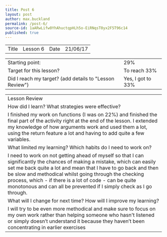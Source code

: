 ```yaml
---
title: Post 6
layout: post
author: max.buckland
permalink: /post-6/
source-id: 1aARwLifw0YhAhuctqpHLh5o-EiRNqsT0yx2F5T96c14
published: true
---
```

<table>
  <tr>
    <td>Title</td>
    <td>Lesson 6</td>
    <td>Date</td>
    <td>21/06/17</td>
  </tr>
</table>


<table>
  <tr>
    <td>Starting point:</td>
    <td>29% </td>
  </tr>
  <tr>
    <td>Target for this lesson?</td>
    <td>To reach 33%</td>
  </tr>
  <tr>
    <td>Did I reach my target? 
(add details to "Lesson Review")</td>
    <td> Yes, I got to 33%</td>
  </tr>
</table>


<table>
  <tr>
    <td>Lesson Review</td>
  </tr>
  <tr>
    <td>How did I learn? What strategies were effective? </td>
  </tr>
  <tr>
    <td>I finished my work on functions (I was on 22%) and finished the final part of the activity right at the end of the lesson. I extended my knowledge of how arguments work and used them a lot, using the return feature a lot and having to add quite a few variables.</td>
  </tr>
  <tr>
    <td>What limited my learning? Which habits do I need to work on? </td>
  </tr>
  <tr>
    <td>I need to work on not getting ahead of myself so that I can significantly the chances of making a mistake, which can easily set me back quite a lot and mean that I have to go back and then be slow and methodical whilst going through the checking  process, which - if there is a lot of code - can be quite monotonous and can all be prevented if I simply check as I go through.</td>
  </tr>
  <tr>
    <td>What will I change for next time? How will I improve my learning?</td>
  </tr>
  <tr>
    <td>I will try to be even more methodical and make sure to focus on my own work rather than helping someone who hasn't listened or simply doesn’t understand it because they haven’t been concentrating in earlier exercises </td>
  </tr>
</table>


